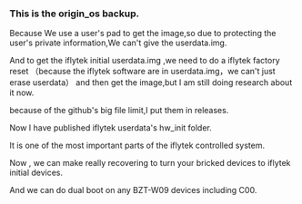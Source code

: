### This is the origin_os backup.

Because We use a user's pad to get the image,so due to protecting the user's private information,We can't give  the userdata.img.

And to get the iflytek initial userdata.img ,we need to do a iflytek factory reset （because the iflytek software are in userdata.img，we can't just erase userdata） and then get the image,but I am still doing research about it now.

 because of the github's big file limit,I put them  in releases.

Now I have published iflytek userdata's hw_init folder.

It is one of the most important parts of the iflytek controlled system.

Now , we can make really recovering to turn your bricked devices to iflytek initial devices.

And we can do dual boot on any BZT-W09 devices including C00.
